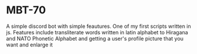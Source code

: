 # MBT-70
A simple discord bot with simple feautures. One of my first scripts written in js. Features include transliterate words written in latin alphabet to Hiragana and NATO Phonetic Alphabet and getting a user's profile picture that you want and enlarge it
